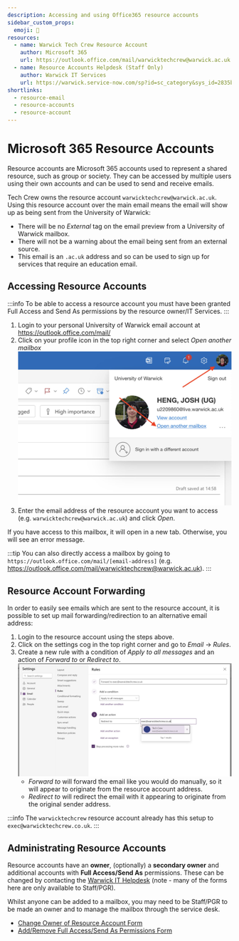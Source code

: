 ```yaml
---
description: Accessing and using Office365 resource accounts
sidebar_custom_props:
  emoji: 📧
resources:
  - name: Warwick Tech Crew Resource Account
    author: Microsoft 365
    url: https://outlook.office.com/mail/warwicktechcrew@warwick.ac.uk
  - name: Resource Accounts Helpdesk (Staff Only)
    author: Warwick IT Services
    url: https://warwick.service-now.com/sp?id=sc_category&sys_id=2835b6731b09dd10b566db5be54bcb27
shortlinks:
  - resource-email
  - resource-accounts
  - resource-account
---
```


# Microsoft 365 Resource Accounts

Resource accounts are Microsoft 365 accounts used to represent a shared resource, such as group or society. They can be
accessed by multiple users using their own accounts and can be used to send and receive emails.

Tech Crew owns the resource account `warwicktechcrew@warwick.ac.uk`. Using this resource account over the main email
means the email will show up as being sent from the University of Warwick:

- There will be no _External_ tag on the email preview from a University of Warwick mailbox.
- There will not be a warning about the email being sent from an external source.
- This email is an `.ac.uk` address and so can be used to sign up for services that require an education email.

## Accessing Resource Accounts

:::info To be able to access a resource account you must have been granted Full Access and Send As permissions by the
resource owner/IT Services. :::

1. Login to your personal University of Warwick email account at https://outlook.office.com/mail/
2. Click on your profile icon in the top right corner and select _Open another mailbox_
   ![Step 2 Image](./step-2-joshheng.jpg)
3. Enter the email address of the resource account you want to access (e.g. `warwicktechcrew@warwick.ac.uk`) and click
   _Open_.

If you have access to this mailbox, it will open in a new tab. Otherwise, you will see an error message.

:::tip You can also directly access a mailbox by going to `https://outlook.office.com/mail/[email-address]` (e.g.
https://outlook.office.com/mail/warwicktechcrew@warwick.ac.uk). :::

## Resource Account Forwarding

In order to easily see emails which are sent to the resource account, it is possible to set up mail
forwarding/redirection to an alternative email address:

1. Login to the resource account using the steps above.
2. Click on the settings cog in the top right corner and go to _Email_ -> _Rules_.
3. Create a new rule with a condition of _Apply to all messages_ and an action of _Forward to_ or _Redirect to_.
   ![Forwarding Rule Image](./forwarding-rules-joshheng.jpg)
   - _Forward to_ will forward the email like you would do manually, so it will appear to originate from the resource
     account address.
   - _Redirect to_ will redirect the email with it appearing to originate from the original sender address.

:::info The `warwicktechcrew` resource account already has this setup to `exec@warwicktechcrew.co.uk`. :::

## Administrating Resource Accounts

Resource accounts have an **owner**, (optionally) a **secondary owner** and additional accounts with **Full Access/Send
As** permissions. These can be changed by contacting the
[Warwick IT Helpdesk](https://warwick.service-now.com/sp?id=sc_category&sys_id=2835b6731b09dd10b566db5be54bcb27) (note -
many of the forms here are only available to Staff/PGR).

Whilst anyone can be added to a mailbox, you may need to be Staff/PGR to be made an owner and to manage the mailbox
through the service desk.

- [Change Owner of Resource Account Form](https://warwick.service-now.com/sp?id=sc_cat_item&sys_id=32318e5bdb34ebc414eb49ee3b9619cc&sysparm_category=2835b6731b09dd10b566db5be54bcb27&catalog_id=-1)
- [Add/Remove Full Access/Send As Permissions Form](https://warwick.service-now.com/sp?id=sc_cat_item&sys_id=28f6d95fdbfcabc414eb49ee3b961954&sysparm_category=2835b6731b09dd10b566db5be54bcb27&catalog_id=-1)
